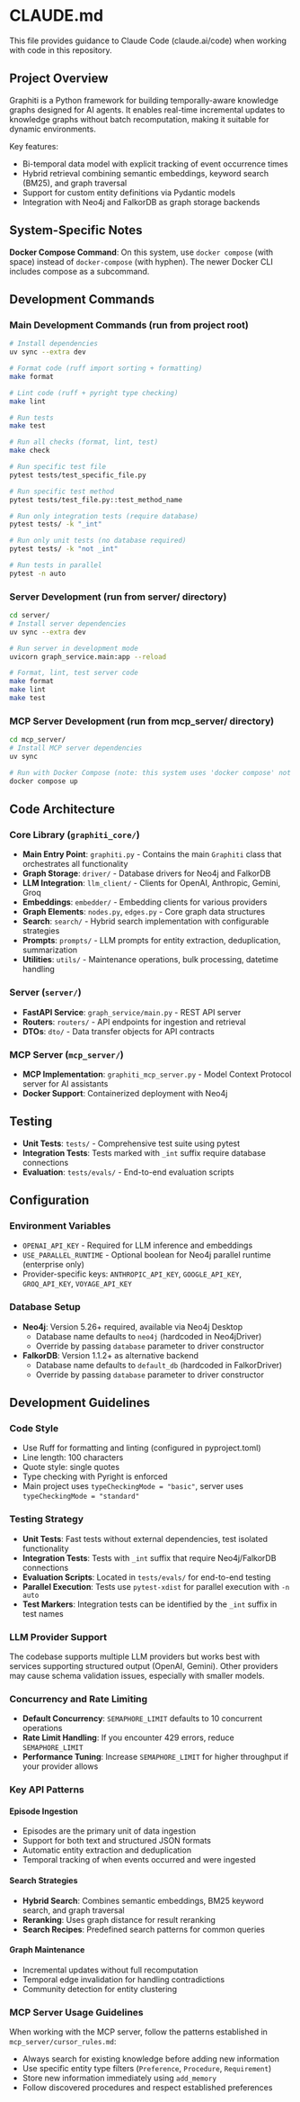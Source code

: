 # CLAUDE.md

This file provides guidance to Claude Code (claude.ai/code) when working with code in this repository.

## Project Overview

Graphiti is a Python framework for building temporally-aware knowledge graphs designed for AI agents. It enables real-time incremental updates to knowledge graphs without batch recomputation, making it suitable for dynamic environments.

Key features:

- Bi-temporal data model with explicit tracking of event occurrence times
- Hybrid retrieval combining semantic embeddings, keyword search (BM25), and graph traversal
- Support for custom entity definitions via Pydantic models
- Integration with Neo4j and FalkorDB as graph storage backends

## System-Specific Notes

**Docker Compose Command**: On this system, use `docker compose` (with space) instead of `docker-compose` (with hyphen). The newer Docker CLI includes compose as a subcommand.

## Development Commands

### Main Development Commands (run from project root)

```bash
# Install dependencies
uv sync --extra dev

# Format code (ruff import sorting + formatting)
make format

# Lint code (ruff + pyright type checking)
make lint

# Run tests
make test

# Run all checks (format, lint, test)
make check

# Run specific test file
pytest tests/test_specific_file.py

# Run specific test method
pytest tests/test_file.py::test_method_name

# Run only integration tests (require database)
pytest tests/ -k "_int"

# Run only unit tests (no database required)
pytest tests/ -k "not _int"

# Run tests in parallel
pytest -n auto
```

### Server Development (run from server/ directory)

```bash
cd server/
# Install server dependencies
uv sync --extra dev

# Run server in development mode
uvicorn graph_service.main:app --reload

# Format, lint, test server code
make format
make lint
make test
```

### MCP Server Development (run from mcp_server/ directory)

```bash
cd mcp_server/
# Install MCP server dependencies
uv sync

# Run with Docker Compose (note: this system uses 'docker compose' not 'docker-compose')
docker compose up
```

## Code Architecture

### Core Library (`graphiti_core/`)

- **Main Entry Point**: `graphiti.py` - Contains the main `Graphiti` class that orchestrates all functionality
- **Graph Storage**: `driver/` - Database drivers for Neo4j and FalkorDB
- **LLM Integration**: `llm_client/` - Clients for OpenAI, Anthropic, Gemini, Groq
- **Embeddings**: `embedder/` - Embedding clients for various providers
- **Graph Elements**: `nodes.py`, `edges.py` - Core graph data structures
- **Search**: `search/` - Hybrid search implementation with configurable strategies
- **Prompts**: `prompts/` - LLM prompts for entity extraction, deduplication, summarization
- **Utilities**: `utils/` - Maintenance operations, bulk processing, datetime handling

### Server (`server/`)

- **FastAPI Service**: `graph_service/main.py` - REST API server
- **Routers**: `routers/` - API endpoints for ingestion and retrieval
- **DTOs**: `dto/` - Data transfer objects for API contracts

### MCP Server (`mcp_server/`)

- **MCP Implementation**: `graphiti_mcp_server.py` - Model Context Protocol server for AI assistants
- **Docker Support**: Containerized deployment with Neo4j

## Testing

- **Unit Tests**: `tests/` - Comprehensive test suite using pytest
- **Integration Tests**: Tests marked with `_int` suffix require database connections
- **Evaluation**: `tests/evals/` - End-to-end evaluation scripts

## Configuration

### Environment Variables

- `OPENAI_API_KEY` - Required for LLM inference and embeddings
- `USE_PARALLEL_RUNTIME` - Optional boolean for Neo4j parallel runtime (enterprise only)
- Provider-specific keys: `ANTHROPIC_API_KEY`, `GOOGLE_API_KEY`, `GROQ_API_KEY`, `VOYAGE_API_KEY`

### Database Setup

- **Neo4j**: Version 5.26+ required, available via Neo4j Desktop
  - Database name defaults to `neo4j` (hardcoded in Neo4jDriver)
  - Override by passing `database` parameter to driver constructor
- **FalkorDB**: Version 1.1.2+ as alternative backend
  - Database name defaults to `default_db` (hardcoded in FalkorDriver)
  - Override by passing `database` parameter to driver constructor

## Development Guidelines

### Code Style

- Use Ruff for formatting and linting (configured in pyproject.toml)
- Line length: 100 characters
- Quote style: single quotes
- Type checking with Pyright is enforced
- Main project uses `typeCheckingMode = "basic"`, server uses `typeCheckingMode = "standard"`

### Testing Strategy

- **Unit Tests**: Fast tests without external dependencies, test isolated functionality
- **Integration Tests**: Tests with `_int` suffix that require Neo4j/FalkorDB connections
- **Evaluation Scripts**: Located in `tests/evals/` for end-to-end testing
- **Parallel Execution**: Tests use `pytest-xdist` for parallel execution with `-n auto`
- **Test Markers**: Integration tests can be identified by the `_int` suffix in test names

### LLM Provider Support

The codebase supports multiple LLM providers but works best with services supporting structured output (OpenAI, Gemini). Other providers may cause schema validation issues, especially with smaller models.

### Concurrency and Rate Limiting

- **Default Concurrency**: `SEMAPHORE_LIMIT` defaults to 10 concurrent operations
- **Rate Limit Handling**: If you encounter 429 errors, reduce `SEMAPHORE_LIMIT`
- **Performance Tuning**: Increase `SEMAPHORE_LIMIT` for higher throughput if your provider allows

### Key API Patterns

#### Episode Ingestion
- Episodes are the primary unit of data ingestion
- Support for both text and structured JSON formats
- Automatic entity extraction and deduplication
- Temporal tracking of when events occurred and were ingested

#### Search Strategies
- **Hybrid Search**: Combines semantic embeddings, BM25 keyword search, and graph traversal
- **Reranking**: Uses graph distance for result reranking
- **Search Recipes**: Predefined search patterns for common queries

#### Graph Maintenance
- Incremental updates without full recomputation
- Temporal edge invalidation for handling contradictions
- Community detection for entity clustering

### MCP Server Usage Guidelines

When working with the MCP server, follow the patterns established in `mcp_server/cursor_rules.md`:

- Always search for existing knowledge before adding new information
- Use specific entity type filters (`Preference`, `Procedure`, `Requirement`)
- Store new information immediately using `add_memory`
- Follow discovered procedures and respect established preferences